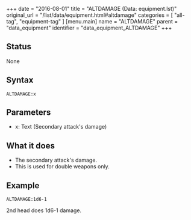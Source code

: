 +++
date = "2016-08-01"
title = "ALTDAMAGE (Data: equipment.lst)"
original_url = "/list/data/equipment.html#altdamage"
categories = [ "all-tag", "equipment-tag" ]
[menu.main]
    name = "ALTDAMAGE"
    parent = "data_equipment"
    identifier = "data_equipment_ALTDAMAGE"
+++

## Status

None

## Syntax

`ALTDAMAGE:x`

## Parameters

-   x: Text (Secondary attack's damage)



What it does
------------

-   The secondary attack's damage.
-   This is used for double weapons only.

Example
-------

`ALTDAMAGE:1d6-1`

2nd head does 1d6-1 damage.


